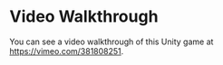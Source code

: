 # Video Walkthrough #

You can see a video walkthrough of this Unity game at https://vimeo.com/381808251.
